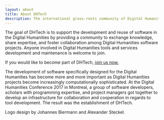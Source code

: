 ```yaml
---
layout: about
title: About DHTech
description: The international grass-roots community of Digital Humanities software engineers.
---
```



<p>The goal of DHTech is to support the development and reuse of software in the Digital Humanities
by providing a community to exchange knowledge, share expertise, and foster collaboration among Digital Humanities software projects.
Anyone involved in Digital Humanities tools and services development and maintenance is welcome to join.</p>

<p>If you would like to become part of DHTech, <a href="{{site.baseurl}}/join">join us now.</a></p>

<p>The development of software specifically designed for the Digital Humanities has become more and more important
as Digital Humanities projects become increasingly computationally sophisticated.
At the Digital Humanities Conference 2017 in Montreal, a group of software developers, scholars with programming expertise,
and project managers got together to develop an infrastructure for collaboration and cooperation in regards to tool development.
The result was the establishment of DHTech.</p>

<p>Logo design by Johannes Biermann and Alexander Steckel.</p>

